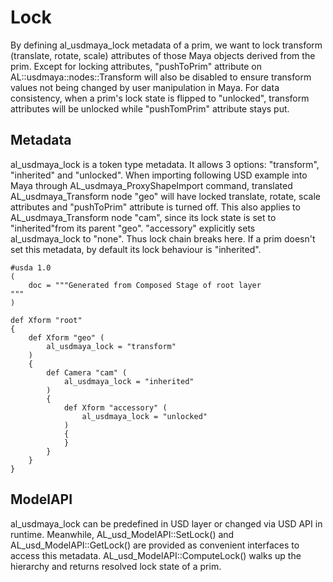 # Lock

By defining al_usdmaya_lock metadata of a prim, we want to lock transform (translate, rotate, scale) attributes of those Maya objects derived from the prim. Except for locking attributes, "pushToPrim" attribute on AL::usdmaya::nodes::Transform will also be disabled to ensure transform values not being changed by user manipulation in Maya. For data consistency, when a prim's lock state is flipped to "unlocked", transform attributes will be unlocked while "pushTomPrim" attribute stays put.

## Metadata
al_usdmaya_lock is a token type metadata. It allows 3 options: "transform", "inherited" and "unlocked". When importing following USD example into Maya through AL_usdmaya_ProxyShapeImport command, translated AL_usdmaya_Transform node "geo" will have locked translate, rotate, scale attributes and "pushToPrim" attribute is turned off. This also applies to AL_usdmaya_Transform node "cam", since its lock state is set to "inherited"from its parent "geo". "accessory" explicitly sets al_usdmaya_lock to "none". Thus lock chain breaks here. If a prim doesn't set this metadata, by default its lock behaviour is "inherited".

```
#usda 1.0
(
    doc = """Generated from Composed Stage of root layer 
"""
)

def Xform "root"
{
    def Xform "geo" (
        al_usdmaya_lock = "transform"
    )
    {
        def Camera "cam" (
            al_usdmaya_lock = "inherited"
        )
        {
            def Xform "accessory" (
                al_usdmaya_lock = "unlocked"
            )
            {
            }
        }
    }
}
```

## ModelAPI

al_usdmaya_lock can be predefined in USD layer or changed via USD API in runtime. Meanwhile, AL_usd_ModelAPI::SetLock() and AL_usd_ModelAPI::GetLock() are provided as convenient interfaces to access this metadata. AL_usd_ModelAPI::ComputeLock() walks up the hierarchy and returns resolved lock state of a prim.